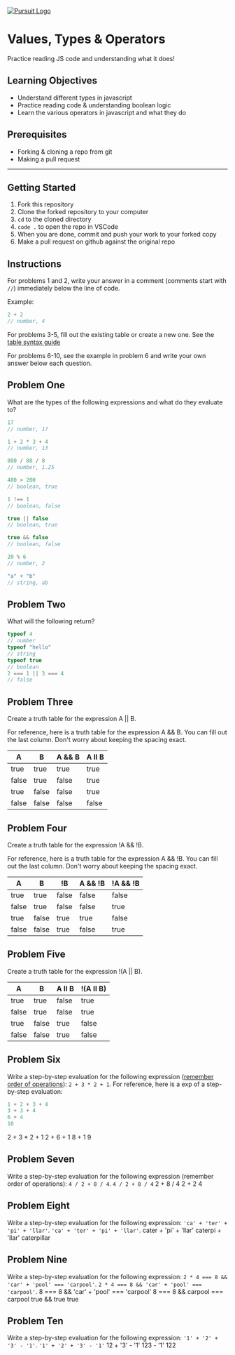 [![Pursuit Logo](https://avatars1.githubusercontent.com/u/5825944?s=200&v=4)](https://pursuit.org)

# Values, Types & Operators

Practice reading JS code and understanding what it does!

## Learning Objectives

- Understand different types in javascript
- Practice reading code & understanding boolean logic
- Learn the various operators in javascript and what they do

## Prerequisites

- Forking & cloning a repo from git
- Making a pull request

---

## Getting Started

1. Fork this repository
1. Clone the forked repository to your computer
1. `cd` to the cloned directory
1. `code .` to open the repo in VSCode
1. When you are done, commit and push your work to your forked copy
1. Make a pull request on github against the original repo

## Instructions

For problems 1 and 2, write your answer in a comment (comments start with `//`) immediately below the line of code.

Example:

```js
2 + 2
// number, 4
```

For problems 3-5, fill out the existing table or create a new one. See the [table syntax guide](https://www.markdownguide.org/extended-syntax#tables)

For problems 6-10, see the example in problem 6 and write your own answer below each question.



## Problem One

What are the types of the following expressions and what do they evaluate to?

```js
17
// number, 17

1 + 2 * 3 + 4
// number, 13

800 / 80 / 8
// number, 1.25

400 > 200
// boolean, true

1 !== 1
// boolean, false

true || false
// boolean, true

true && false
// boolean, false

20 % 6
// number, 2

"a" + "b"
// string, ab

```

## Problem Two

What will the following return?

```js
typeof 4
// number
typeof "hello"
// string
typeof true
// boolean
2 === 1 || 3 === 4
// false
```

## Problem Three

Create a truth table for the expression A || B.

For reference, here is a truth table for the expression A && B. You can fill out the last column. Don't worry about keeping the spacing exact.

| A     | B     | A && B |  A ll B   |
| ----- | ----- | ------ | ---------- |
| true  | true  | true   |   true   |
| false | true  | false  |   true   |
| true  | false | false  |    true  |
| false | false | false  |    false |

## Problem Four

Create a truth table for the expression !A && !B.

For reference, here is a truth table for the expression A && !B. You can fill out the last column. Don't worry about keeping the spacing exact.

| A     | B     | !B    | A && !B | !A && !B |
| ----- | ----- | ----- | ------- | -------- |
| true  | true  | false | false   |    false    |
| false | true  | false | false   |    true     |
| true  | false | true  | true    |    false    |
| false | false | true  | false   |    true      |

## Problem Five

Create a truth table for the expression !(A || B).

| A     | B     | A ll B| !(A ll B) 
| ----- | ----- | ----- | ------- | 
| true  | true  | false | true   | 
| false | true  | false | true   | 
| true  | false | true  | false    | 
| false | false | true  | false   | 

## Problem Six

Write a step-by-step evaluation for the following expression ([remember order of operations](https://www.mathsisfun.com/operation-order-pemdas.html)): `2 + 3 * 2 + 1`.
For reference, here is a exp of a step-by-step evaluation:

```js
1 + 2 + 3 + 4
3 + 3 + 4
6 + 4
10
```
2 + 3 * 2 + 1
2 + 6 + 1
8 + 1
9

## Problem Seven

Write a step-by-step evaluation for the following expression (remember order of operations): `4 / 2 + 8 / 4`.
`4 / 2 + 8 / 4`
2 + 8 / 4
2 + 2
4

## Problem Eight

Write a step-by-step evaluation for the following expression: `'ca' + 'ter' + 'pi' + 'llar'`.
`'ca' + 'ter' + 'pi' + 'llar'`.
cater + 'pi' + 'llar'
caterpi + 'llar'
caterpillar

## Problem Nine

Write a step-by-step evaluation for the following expression: `2 * 4 === 8 && 'car' + 'pool' === 'carpool'`.
`2 * 4 === 8 && 'car' + 'pool' === 'carpool'`.
8 === 8 && 'car' + 'pool' === 'carpool'
8 === 8 && carpool === carpool
true && true
true

## Problem Ten

Write a step-by-step evaluation for the following expression: `'1' + '2' + '3' - '1'`.
`'1' + '2' + '3' - '1'`
12 + '3' - '1'
123 - '1'
122